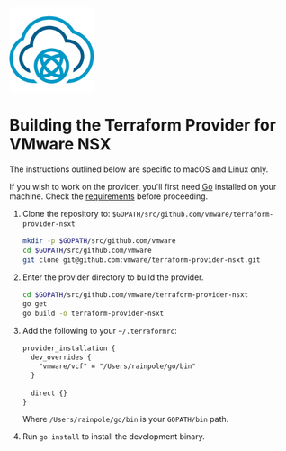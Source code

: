 <!--
© Broadcom. All Rights Reserved.
The term “Broadcom” refers to Broadcom Inc. and/or its subsidiaries.
SPDX-License-Identifier: MPL-2.0
-->

<!-- markdownlint-disable first-line-h1 no-inline-html -->

<img src="images/icon-color.svg" alt="VMware NSX" width="150">

# Building the Terraform Provider for VMware NSX

The instructions outlined below are specific to macOS and Linux only.

If you wish to work on the provider, you'll first need [Go][golang-install] installed on your
machine. Check the [requirements][requirements] before proceeding.

1. Clone the repository to: `$GOPATH/src/github.com/vmware/terraform-provider-nsxt`

   ```sh
   mkdir -p $GOPATH/src/github.com/vmware
   cd $GOPATH/src/github.com/vmware
   git clone git@github.com:vmware/terraform-provider-nsxt.git
   ```

2. Enter the provider directory to build the provider.

   ```sh
   cd $GOPATH/src/github.com/vmware/terraform-provider-nsxt
   go get
   go build -o terraform-provider-nsxt
   ```

3. Add the following to your `~/.terraformrc`:

   ```hcl
   provider_installation {
     dev_overrides {
       "vmware/vcf" = "/Users/rainpole/go/bin"
     }

     direct {}
   }
   ```

    Where `/Users/rainpole/go/bin` is your `GOPATH/bin` path.

4. Run `go install` to install the development binary.

[golang-install]: https://golang.org/doc/install
[requirements]: https://github.com/vmware/terraform-provider-nsxt#requirements
